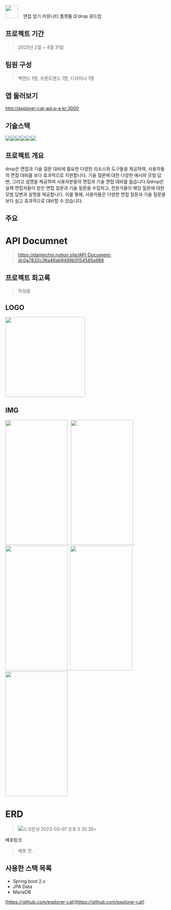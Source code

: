 
<img src = "https://user-images.githubusercontent.com/55500077/235608952-8e8085e8-b21b-47d4-9a95-5c9d3757b584.png" style = "width:40px; height:40px; margin-right:12px"> 면접 암기 커뮤니티 플랫폼 Q'drop 큐드랍

## 프로젝트 기간 
> 2023년 2월 ~ 4월 31일 

## 팀원 구성 
> 백엔드 1명, 프론트엔드 1명, 디자이너 1명

## 앱 둘러보기
http://explorer-cat-api.p-e.kr:3000

## 기술스택
<img src="https://img.shields.io/badge/JAVA-007396?style=for-the-badge&logo=java&logoColor=white" width:240px><img src="https://img.shields.io/badge/Spring-6DB33F?style=for-the-badge&logo=Spring&logoColor=white"><img src="https://img.shields.io/badge/mariaDB-003545?style=for-the-badge&logo=mariaDB&logoColor=white"><img src="https://img.shields.io/badge/react-61DAFB?style=for-the-badge&logo=react&logoColor=black"><img src="https://img.shields.io/badge/aws-232F3E?style=for-the-badge&logo=aws&logoColor=white"><img src="https://img.shields.io/badge/apache tomcat-F8DC75?style=for-the-badge&logo=apachetomcat&logoColor=white">

## 프로젝트 개요
drop은 면접과 기술 질문 대비에 필요한 다양한 리소스와 도구들을 제공하여, 사용자들의 면접 대비를 보다 효과적으로 지원합니다. 기술 질문에 대한 다양한 예시와 모범 답변, 그리고 설명을 제공하여 사용자분들의 면접과 기술 면접 대비를 돕습니다.Qdrop은 실제 면접자들이 받은 면접 질문과 기술 질문을 수집하고, 전문가들이 해당 질문에 대한 모범 답변과 설명을 제공합니다. 이를 통해, 사용자들은 다양한 면접 질문과 기술 질문을 보다 쉽고 효과적으로 대비할 수 있습니다. 

## 주요

# API Documnet
> https://dantechoi.notion.site/API-Document-dc0a7832c36a46ab9499b0154585a988


## 프로젝트 회고록
> 작성중


## LOGO
<img src = "https://user-images.githubusercontent.com/55500077/235608952-8e8085e8-b21b-47d4-9a95-5c9d3757b584.png" style = "width:250px; height:250px; margin-right:4px">

## IMG
<img src = "https://user-images.githubusercontent.com/55500077/235606930-b2ff505e-853b-479c-b913-3c9cff2cf9cd.png" style = "width:195px; height:390px; margin-right:2px">.  <img src = "https://user-images.githubusercontent.com/55500077/235606979-2b40944e-1a73-4c66-8105-b4ec7d4d45ff.png" style = "width:195px; height:390px; ">.  <img src = "https://user-images.githubusercontent.com/55500077/235606989-85ad8dd2-c29d-4e68-8798-35751cbe11f1.png" style = "width:195px; height:390px; ">.  <img src = "https://user-images.githubusercontent.com/55500077/235607018-d156ea28-957a-4ec0-af28-7c5beeaca2d6.png" style = "width:195px; height:390px; "> <img src = "https://user-images.githubusercontent.com/55500077/235607001-fb8149f9-5edc-4639-a432-c82b8a7064be.png" style = "width:195px; height:390px; ">


# ERD
> ![스크린샷 2023-03-07 오후 5 35 26](https://user-images.githubusercontent.com/55500077/223367907-0a5e057f-0fbf-4a87-9818-7cf1fa70ab0b.png)>


배포링크
> 배포 전.

## 사용한 스택 목록
- Spring boot 2.x
- JPA Data
- MariaDB



[https://github.com/explorer-cat](https://github.com/explorer-cat)


